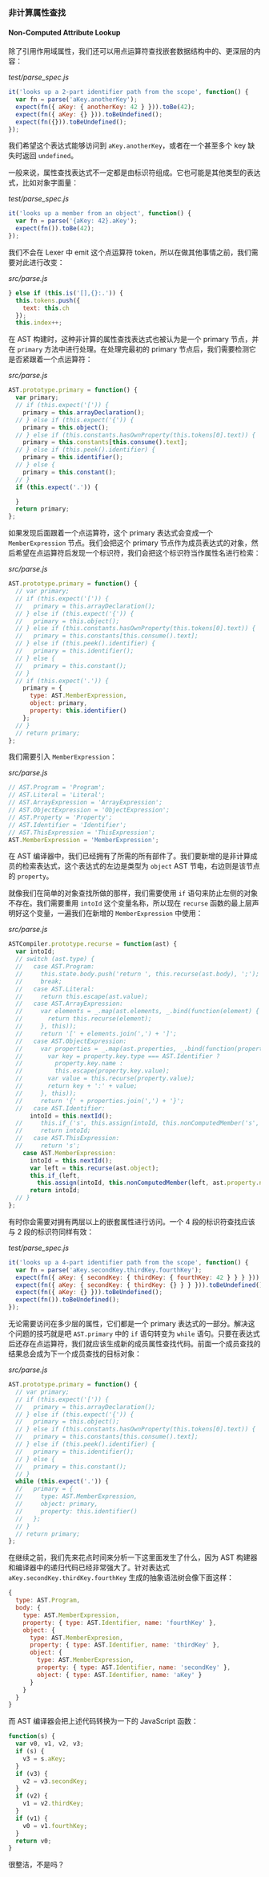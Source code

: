 ### 非计算属性查找

#### Non-Computed Attribute Lookup

除了引用作用域属性，我们还可以用点运算符查找嵌套数据结构中的、更深层的内容：

_test/parse\_spec.js_

```js
it('looks up a 2-part identifier path from the scope', function() {
  var fn = parse('aKey.anotherKey');
  expect(fn({ aKey: { anotherKey: 42 } })).toBe(42);
  expect(fn({ aKey: {} })).toBeUndefined();
  expect(fn({})).toBeUndefined();
});
```

我们希望这个表达式能够访问到 `aKey.anotherKey`，或者在一个甚至多个 key 缺失时返回 `undefined`。

一般来说，属性查找表达式不一定都是由标识符组成。它也可能是其他类型的表达式，比如对象字面量：

_test/parse\_spec.js_

```js
it('looks up a member from an object', function() {
  var fn = parse('{aKey: 42}.aKey');
  expect(fn()).toBe(42);
});
```

我们不会在 Lexer 中 emit 这个点运算符 token，所以在做其他事情之前，我们需要对此进行改变：

_src/parse.js_

```js
} else if (this.is('[],{}:.')) {
  this.tokens.push({
    text: this.ch
  });
  this.index++;
```

在 AST 构建时，这种非计算的属性查找表达式也被认为是一个 primary 节点，并在 `primary` 方法中进行处理。在处理完最初的 primary 节点后，我们需要检测它是否紧跟着一个点运算符：

_src/parse.js_

```js
AST.prototype.primary = function() {
  var primary;
  // if (this.expect('[')) {
    primary = this.arrayDeclaration();
  // } else if (this.expect('{')) {
    primary = this.object();
  // } else if (this.constants.hasOwnProperty(this.tokens[0].text)) {
    primary = this.constants[this.consume().text];
  // } else if (this.peek().identifier) {
    primary = this.identifier();
  // } else {
    primary = this.constant();
  // }
  if (this.expect('.')) {

  }
  return primary;
};
```

如果发现后面跟着一个点运算符，这个 primary 表达式会变成一个 `MemberExpression` 节点。我们会把这个 primary 节点作为成员表达式的对象，然后希望在点运算符后发现一个标识符，我们会把这个标识符当作属性名进行检索：

_src/parse.js_

```js
AST.prototype.primary = function() {
  // var primary;
  // if (this.expect('[')) {
  //   primary = this.arrayDeclaration();
  // } else if (this.expect('{')) {
  //   primary = this.object();
  // } else if (this.constants.hasOwnProperty(this.tokens[0].text)) {
  //   primary = this.constants[this.consume().text];
  // } else if (this.peek().identifier) {
  //   primary = this.identifier();
  // } else {
  //   primary = this.constant();
  // }
  // if (this.expect('.')) {
    primary = {
      type: AST.MemberExpression,
      object: primary,
      property: this.identifier()
    };
  // }
  // return primary;
};
```

我们需要引入 `MemberExpression`：

_src/parse.js_

```js
// AST.Program = 'Program';
// AST.Literal = 'Literal';
// AST.ArrayExpression = 'ArrayExpression';
// AST.ObjectExpression = 'ObjectExpression';
// AST.Property = 'Property';
// AST.Identifier = 'Identifier';
// AST.ThisExpression = 'ThisExpression';
AST.MemberExpression = 'MemberExpression';
```

在 AST 编译器中，我们已经拥有了所需的所有部件了。我们要新增的是非计算成员的检索表达式，这个表达式的左边是类型为 `object` AST 节电，右边则是该节点的 `property`。

就像我们在简单的对象查找所做的那样，我们需要使用 `if` 语句来防止左侧的对象不存在。我们需要重用 `intoId` 这个变量名称，所以现在 `recurse` 函数的最上层声明好这个变量，一遍我们在新增的 `MemberExpression` 中使用：

_src/parse.js_

```js
ASTCompiler.prototype.recurse = function(ast) {
  var intoId;
  // switch (ast.type) {
  //   case AST.Program:
  //     this.state.body.push('return ', this.recurse(ast.body), ';');
  //     break;
  //   case AST.Literal:
  //     return this.escape(ast.value);
  //   case AST.ArrayExpression:
  //     var elements = _.map(ast.elements, _.bind(function(element) {
  //       return this.recurse(element);
  //     }, this));
  //     return '[' + elements.join(',') + ']';
  //   case AST.ObjectExpression:
  //     var properties = _.map(ast.properties, _.bind(function(property) {
  //       var key = property.key.type === AST.Identifier ?
  //         property.key.name :
  //         this.escape(property.key.value);
  //       var value = this.recurse(property.value);
  //       return key + ':' + value;
  //     }, this));
  //     return '{' + properties.join(',') + '}';
  //   case AST.Identifier:
      intoId = this.nextId();
  //     this.if_('s', this.assign(intoId, this.nonComputedMember('s', ast.name)));
  //     return intoId;
  //   case AST.ThisExpression:
  //     return 's';
    case AST.MemberExpression:
      intoId = this.nextId();
      var left = this.recurse(ast.object);
      this.if_(left,
        this.assign(intoId, this.nonComputedMember(left, ast.property.name)));
      return intoId;
  // }
};
```

有时你会需要对拥有两层以上的嵌套属性进行访问。一个 4 段的标识符查找应该与 2 段的标识符同样有效：

_test/parse_spec.js_

```js
it('looks up a 4-part identifier path from the scope', function() {
  var fn = parse('aKey.secondKey.thirdKey.fourthKey');
  expect(fn({ aKey: { secondKey: { thirdKey: { fourthKey: 42 } } } })).toBe(42);
  expect(fn({ aKey: { secondKey: { thirdKey: {} } } })).toBeUndefined();
  expect(fn({ aKey: {} })).toBeUndefined();
  expect(fn()).toBeUndefined();
});
```

无论需要访问在多少层的属性，它们都是一个 primary 表达式的一部分。解决这个问题的技巧就是吧 `AST.primary` 中的 `if` 语句转变为 `while` 语句。只要在表达式后还存在点运算符，我们就应该生成新的成员属性查找代码。前面一个成员查找的结果总会成为下一个成员查找的目标对象：

_src/parse.js_

```js
AST.prototype.primary = function() {
  // var primary;
  // if (this.expect('[')) {
  //   primary = this.arrayDeclaration();
  // } else if (this.expect('{')) {
  //   primary = this.object();
  // } else if (this.constants.hasOwnProperty(this.tokens[0].text)) {
  //   primary = this.constants[this.consume().text];
  // } else if (this.peek().identifier) {
  //   primary = this.identifier();
  // } else {
  //   primary = this.constant();
  // }
  while (this.expect('.')) {
  //   primary = {
  //     type: AST.MemberExpression,
  //     object: primary,
  //     property: this.identifier()
  //   };
  // }
  // return primary;
};
```

在继续之前，我们先来花点时间来分析一下这里面发生了什么，因为 AST 构建器和编译器中的递归代码已经非常强大了。针对表达式 `aKey.secondKey.thirdKey.fourthKey` 生成的抽象语法树会像下面这样：

```js
{
  type: AST.Program,
  body: {
    type: AST.MemberExpression,
    property: { type: AST.Identifier, name: 'fourthKey' },
    object: {
      type: AST.MemberExpresion,
      property: { type: AST.Identifier, name: 'thirdKey' },
      object: {
        type: AST.MemberExpression,
        property: { type: AST.Identifier, name: 'secondKey' },
        object: { type: AST.Identifier, name: 'aKey' }
      }
    }
  }
}
```

而 AST 编译器会把上述代码转换为一下的 JavaScript 函数：

```js
function(s) {
  var v0, v1, v2, v3;
  if (s) {
    v3 = s.aKey;
  }
  if (v3) {
    v2 = v3.secondKey;
  }
  if (v2) {
    v1 = v2.thirdKey;
  }
  if (v1) {
    v0 = v1.fourthKey;
  }
  return v0;
}
```

很整洁，不是吗？